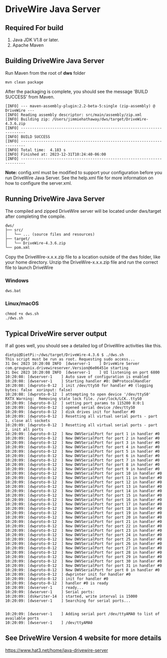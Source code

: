 # DriveWire Java Server
## Required For build
 1. Java JDK V1.8 or later. 
 2. Apache Maven

##  Building DriveWire Java Server
Run Maven from the root of **dws** folder

    mvn clean package

After the packaging is complete, you should see the message 'BUILD SUCCESS' from Maven.
```
[INFO] --- maven-assembly-plugin:2.2-beta-5:single (zip-assembly) @ DriveWire ---
[INFO] Reading assembly descriptor: src/main/assembly/zip.xml
[INFO] Building zip: /Users/jimmiehathaway/dws/target/DriveWire-4.3.6.zip
[INFO] ------------------------------------------------------------------------
[INFO] BUILD SUCCESS
[INFO] ------------------------------------------------------------------------
[INFO] Total time:  4.183 s
[INFO] Finished at: 2023-12-31T10:24:40-06:00
[INFO] ------------------------------------------------------------------------
```
**Note:** config.xml must be modified to support your configuration before you run DriveWire Java Server.  See the help.xml file for more information on how to configure the server.xml.
## Running DriveWire Java Server
The compiled and zipped DriveWire server will be located under dws/target after completing the compile.
```
dws/
├── src/
│   └── ... (source files and resources)
├── target/
│   └── DriveWire-4.3.6.zip
└── pom.xml
```
Copy the DriveWire-x.x.x.zip file to a location outside of the dws folder, like your home directory.
Unzip the DriveWire-x.x.x.zip file and run the correct file to launch DriveWire

### Windows

    dws.bat

### Linux/macOS

    chmod +x dws.sh
    ./dws.sh

## Typical DriveWire server output
If all goes well, you should see a detailed log of DriveWire activities like this.
```
dietpi@DietPi:~/dws/target/DriveWire-4.3.6 $ ./dws.sh 
This script must be run as root. Requesting sudo access...
31 Dec 2023 10:20:08 INFO  [dwserver-1    ] DriveWire Server com.groupunix.drivewireserver.Version@6e06451e starting
31 Dec 2023 10:20:08 INFO  [dwserver-1    ] UI listening on port 6800
10:20:08: [dwserver-1    ] Auto save of configuration is enabled
10:20:08: [dwserver-1    ] Starting handler #0: DWProtocolHandler
10:20:08: [dwproto-0-12  ] init /dev/ttyS0 for handler #0 (logging bytes: false  xorinput: false)
10:20:08: [dwproto-0-12  ] attempting to open device '/dev/ttyS0'
RXTX Warning:  Removing stale lock file. /var/lock/LCK..ttyS0
10:20:09: [dwproto-0-12  ] setting port params to 115200 8:0:1
10:20:09: [dwproto-0-12  ] opened serial device /dev/ttyS0
10:20:09: [dwproto-0-12  ] disk drives init for handler #0
10:20:09: [dwproto-0-12  ] Resetting all virtual serial ports - part 1, close all sockets
10:20:09: [dwproto-0-12  ] Resetting all virtual serial ports - part 2, init all ports
10:20:09: [dwproto-0-12  ] New DWVSerialPort for port 1 in handler #0
10:20:09: [dwproto-0-12  ] New DWVSerialPort for port 2 in handler #0
10:20:09: [dwproto-0-12  ] New DWVSerialPort for port 3 in handler #0
10:20:09: [dwproto-0-12  ] New DWVSerialPort for port 4 in handler #0
10:20:09: [dwproto-0-12  ] New DWVSerialPort for port 5 in handler #0
10:20:09: [dwproto-0-12  ] New DWVSerialPort for port 6 in handler #0
10:20:09: [dwproto-0-12  ] New DWVSerialPort for port 7 in handler #0
10:20:09: [dwproto-0-12  ] New DWVSerialPort for port 8 in handler #0
10:20:09: [dwproto-0-12  ] New DWVSerialPort for port 9 in handler #0
10:20:09: [dwproto-0-12  ] New DWVSerialPort for port 10 in handler #0
10:20:09: [dwproto-0-12  ] New DWVSerialPort for port 11 in handler #0
10:20:09: [dwproto-0-12  ] New DWVSerialPort for port 12 in handler #0
10:20:09: [dwproto-0-12  ] New DWVSerialPort for port 13 in handler #0
10:20:09: [dwproto-0-12  ] New DWVSerialPort for port 14 in handler #0
10:20:09: [dwproto-0-12  ] New DWVSerialPort for port 15 in handler #0
10:20:09: [dwproto-0-12  ] New DWVSerialPort for port 16 in handler #0
10:20:09: [dwproto-0-12  ] New DWVSerialPort for port 17 in handler #0
10:20:09: [dwproto-0-12  ] New DWVSerialPort for port 18 in handler #0
10:20:09: [dwproto-0-12  ] New DWVSerialPort for port 19 in handler #0
10:20:09: [dwproto-0-12  ] New DWVSerialPort for port 20 in handler #0
10:20:09: [dwproto-0-12  ] New DWVSerialPort for port 21 in handler #0
10:20:09: [dwproto-0-12  ] New DWVSerialPort for port 22 in handler #0
10:20:09: [dwproto-0-12  ] New DWVSerialPort for port 23 in handler #0
10:20:09: [dwproto-0-12  ] New DWVSerialPort for port 24 in handler #0
10:20:09: [dwproto-0-12  ] New DWVSerialPort for port 25 in handler #0
10:20:09: [dwproto-0-12  ] New DWVSerialPort for port 26 in handler #0
10:20:09: [dwproto-0-12  ] New DWVSerialPort for port 27 in handler #0
10:20:09: [dwproto-0-12  ] New DWVSerialPort for port 28 in handler #0
10:20:09: [dwproto-0-12  ] New DWVSerialPort for port 29 in handler #0
10:20:09: [dwproto-0-12  ] New DWVSerialPort for port 30 in handler #0
10:20:09: [dwproto-0-12  ] New DWVSerialPort for port 31 in handler #0
10:20:09: [dwproto-0-12  ] New DWVSerialPort for port 0 in handler #0
10:20:09: [dwproto-0-12  ] dwprinter init for handler #0
10:20:09: [dwproto-0-12  ] init for handler #0
10:20:09: [dwproto-0-12  ] handler #0 is ready
10:20:09: [dwserver-1    ] ready...
10:20:09: [dwserver-1    ] Serial ports:
10:20:09: [dskwriter-14  ] started, write interval is 15000
10:20:09: [dwserver-1    ] Searching for serial ports...


10:20:09: [dwserver-1    ] Adding serial port /dev/ttyAMA0 to list of available ports
10:20:09: [dwserver-1    ] /dev/ttyAMA0
```
## See DriveWire Version 4 website for more details
https://www.hat3.net/home/java-drivewire-server
